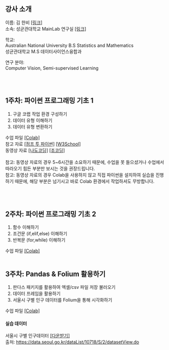 ## 강사 소개
이름: 김 한비 [[링크]](https://hanbi-kim.github.io/Github_Resumepage/)<br>
소속: 성균관대학교 MainLab 연구실 [[링크]](https://sites.google.com/view/skku-milab/) <br>

학교: <br>
Australian National University B.S Statistics and Mathematics <br>
성균관대학교 M.S 데이터사이언스융합과 <br>

연구 분야: <br>
Computer Vision, Semi-supervised Learning <br>

<br><br>

## 1주차: 파이썬 프로그래밍 기초 1
1. 구글 코랩 작업 환경 구성하기
2. 데이터 유형 이해하기
3. 데이터 유형 변환하기 <br>

수업 파일 [[Colab]](https://github.com/Hanbi-Kim/IntroToPython/blob/main/Python_Introduction_01.ipynb) <br>
참고 자료 [[점프 투 파이썬]](https://wikidocs.net/book/1) [[W3School]](https://www.w3schools.com/python/default.asp) <br>
동영상 자료 [[나도코딩]](https://www.youtube.com/watch?v=kWiCuklohdY&ab_channel=%EB%82%98%EB%8F%84%EC%BD%94%EB%94%A9) [[조코딩]](https://www.youtube.com/watch?v=KL1MIuBfWe0&ab_channel=%EC%A1%B0%EC%BD%94%EB%94%A9JoCoding) <br><br>
참고: 동영상 자료의 경우 5~6시간을 소요하기 때문에, 수업을 못 들으셨거나 수업에서 따라오기 힘든 부분만 보시는 것을 권장드립니다.<br>
참고: 동영상 자료의 경우 Colab을 사용하지 않고 직접 파이썬을 설치하여 실습을 진행하기 때문에, 해당 부분은 넘기시고 바로 Colab 환경에서 작업하셔도 무방합니다.<br>

<br><br>
## 2주차: 파이썬 프로그래밍 기초 2
1. 함수 이해하기
2. 조건문 (if,elif,else) 이해하기
3. 반복문 (for,while) 이해하기 <br>

수업 파일 [[Colab]](https://github.com/Hanbi-Kim/IntroToPython/blob/main/Python_Introduction_02.ipynb)
<br><br>
## 3주차: Pandas & Folium 활용하기
1. 판다스 패키지를 활용하여 엑셀/csv 파일 저장 불러오기
2. 데이터 프레임을 활용하기
3. 서울시 구별 인구 데이터를 Folium을 통해 시각화하기<br>

수업 파일 [[Colab]](https://github.com/Hanbi-Kim/IntroToPython/blob/main/Pandas%26Folium.ipynb)

#### 실습 데이터
서울시 구별 인구데이터 [[다운받기]](https://drive.google.com/drive/u/0/folders/1p07WBloykRusFSJ3UHATdsCN2DlfwBWr)<br/>
출처: https://data.seoul.go.kr/dataList/10718/S/2/datasetView.do
<br><br>
